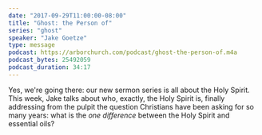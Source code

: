 ```yaml
---
date: "2017-09-29T11:00:00-08:00"
title: "Ghost: the Person of"
series: "ghost"
speaker: "Jake Goetze"
type: message
podcast: https://arborchurch.com/podcast/ghost-the-person-of.m4a
podcast_bytes: 25492059
podcast_duration: 34:17
---
```


Yes, we're going there: our new sermon series is all about the Holy Spirit. This week, Jake talks about who, exactly, the Holy Spirit is, finally addressing from the pulpit the question Christians have been asking for so many years: what is the *one difference* between the Holy Spirit and essential oils?
